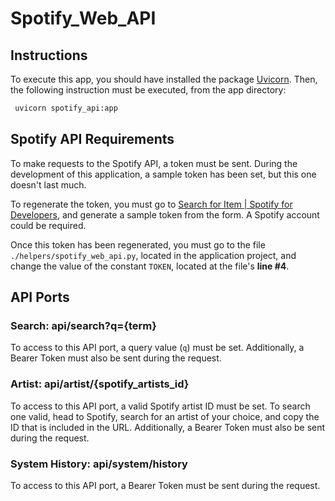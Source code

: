 # Spotify\_Web\_API
## Instructions

To execute this app, you should have installed the package [Uvicorn](https://www.uvicorn.org/). Then, the following instruction must be executed, from the app directory:

```bash
 uvicorn spotify_api:app
```

## Spotify API Requirements

To make requests to the Spotify API, a token must be sent. During the development of this application, a sample token has been set, but this one doesn't last much.

To regenerate the token, you must go to [Search for Item | Spotify for Developers](https://developer.spotify.com/console/get-search-item/), and generate a sample token from the form. A Spotify account could be required.

Once this token has been regenerated, you must go to the file `./helpers/spotify_web_api.py`, located in the application project, and change the value of the constant `TOKEN`, located at the file's **line #4**.

## API Ports
### Search: api/search?q={term}

To access to this API port, a query value (`q`) must be set. Additionally, a Bearer Token must also be sent during the request.

### Artist: api/artist/{spotify_artists_id}

To access to this API port, a valid Spotify artist ID must be set. To search one valid, head to Spotify, search for an artist of your choice, and copy the ID that is included in the URL. Additionally, a Bearer Token must also be sent during the request.

### System History: api/system/history

To access to this API port, a Bearer Token must be sent during the request.